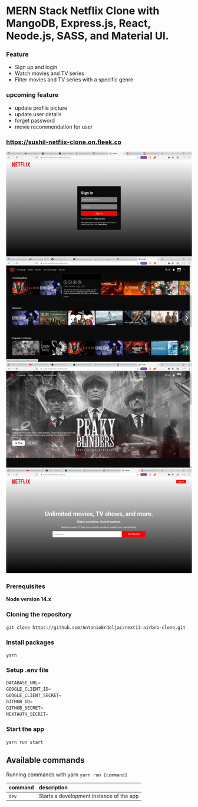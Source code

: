 # MERN Stack Netflix Clone with MangoDB, Express.js, React, Neode.js, SASS, and Material UI.

### Feature

- Sign up and login
- Watch movies and TV series
- Filter movies and TV series with a specific genre

### upcoming feature

- update profile picture
- update user details
- forget password
- movie recommendation for user

### https://sushil-netflix-clone.on.fleek.co

![Screenshot](netflix-login.png)
![Screenshot](netflix-main.png)
![Screenshot](netflix-main2.png)
![Screenshot](netflix-signup.png)

### Prerequisites

**Node version 14.x**

### Cloning the repository

```shell
git clone https://github.com/AntonioErdeljac/next13-airbnb-clone.git
```

### Install packages

```shell
yarn 
```

### Setup .env file

```js
DATABASE_URL=
GOOGLE_CLIENT_ID=
GOOGLE_CLIENT_SECRET=
GITHUB_ID=
GITHUB_SECRET=
NEXTAUTH_SECRET=
```

### Start the app

```shell
yarn run start
```

## Available commands

Running commands with yarn `yarn run [command]`

| command         | description                              |
| :-------------- | :--------------------------------------- |
| `dev`           | Starts a development instance of the app |
